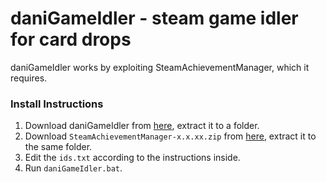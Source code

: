 # daniGameIdler - steam game idler for card drops  
daniGameIdler works by exploiting SteamAchievementManager, which it requires. 

### Install Instructions
1. Download daniGameIdler from [here](https://github.com/daniel-barbu/daniGameIdler/archive/master.zip), extract it to a folder. 
2. Download `SteamAchievementManager-x.x.xx.zip` from [here](https://github.com/gibbed/SteamAchievementManager/releases), extract it to the same folder.
3. Edit the `ids.txt` according to the instructions inside.
4. Run `daniGameIdler.bat`.
